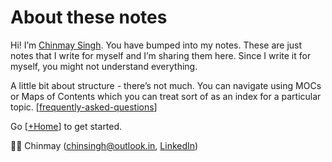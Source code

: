 # About these notes

Hi! I’m [Chinmay Singh](https://chinsingh.github.io). You have bumped into my notes. These are just notes that I write for myself and I’m sharing them here. Since I write it for myself, you might not understand everything.

A little bit about structure - there’s not much. You can navigate using MOCs or Maps of Contents which you can treat sort of as an index for a particular topic.
[[frequently-asked-questions]]

Go [[+Home]] to get started.

👋🏽 Chinmay ([chinsingh@outlook.in](mailto:chinsingh@outlook.in), [LinkedIn](https://www.linkedin.com/in/chinsingh/))

[//begin]: # "Autogenerated link references for markdown compatibility"
[frequently-asked-questions]: docs/frequently-asked-questions "Frequently Asked Questions"
[+Home]: +Home "Home"
[//end]: # "Autogenerated link references"